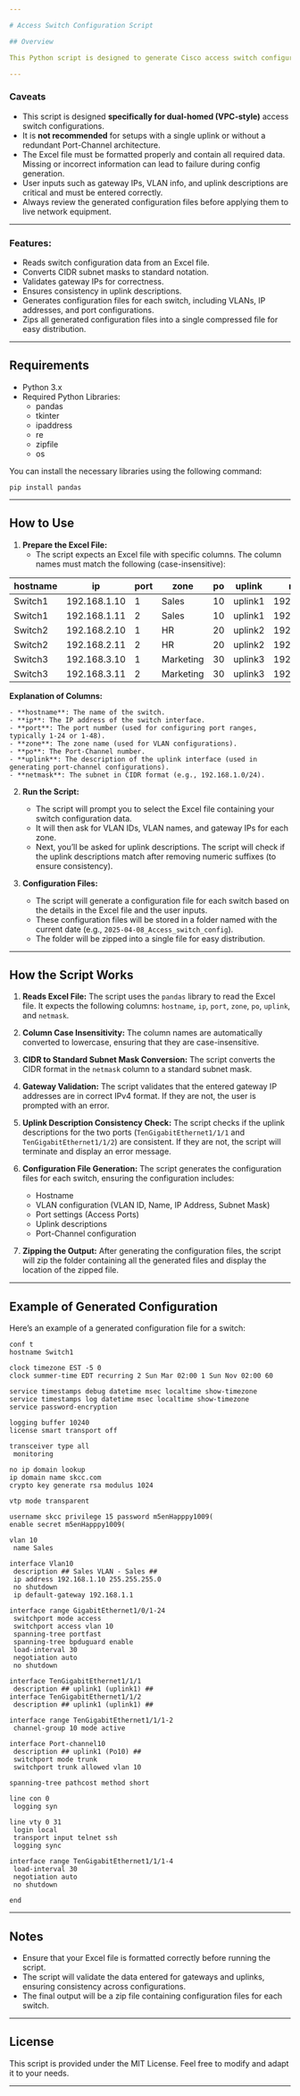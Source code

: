```yaml
---

# Access Switch Configuration Script

## Overview

This Python script is designed to generate Cisco access switch configuration files based on data provided in an Excel spreadsheet. The script prompts the user for additional details and generates configuration files for each switch. It also allows customization of VLANs, subnet masks, uplinks, and port-channel descriptions.

---
```

### Caveats

- This script is designed **specifically for dual-homed (VPC-style)** access switch configurations.
- It is **not recommended** for setups with a single uplink or without a redundant Port-Channel architecture.
- The Excel file must be formatted properly and contain all required data. Missing or incorrect information can lead to failure during config generation.
- User inputs such as gateway IPs, VLAN info, and uplink descriptions are critical and must be entered correctly.
- Always review the generated configuration files before applying them to live network equipment.

---

### Features:
- Reads switch configuration data from an Excel file.
- Converts CIDR subnet masks to standard notation.
- Validates gateway IPs for correctness.
- Ensures consistency in uplink descriptions.
- Generates configuration files for each switch, including VLANs, IP addresses, and port configurations.
- Zips all generated configuration files into a single compressed file for easy distribution.

---

## Requirements

- Python 3.x
- Required Python Libraries:
  - pandas
  - tkinter
  - ipaddress
  - re
  - zipfile
  - os

You can install the necessary libraries using the following command:
```
pip install pandas
```

---

## How to Use

1. **Prepare the Excel File:**
   - The script expects an Excel file with specific columns. The column names must match the following (case-insensitive):

| **hostname**  | **ip**           | **port** | **zone**  | **po** | **uplink**  | **netmask**     |
|---------------|------------------|----------|-----------|--------|-------------|-----------------|
| Switch1       | 192.168.1.10     | 1        | Sales     | 10     | uplink1     | 192.168.1.0/24 |
| Switch1       | 192.168.1.11     | 2        | Sales     | 10     | uplink1     | 192.168.1.0/24 |
| Switch2       | 192.168.2.10     | 1        | HR        | 20     | uplink2     | 192.168.2.0/24 |
| Switch2       | 192.168.2.11     | 2        | HR        | 20     | uplink2     | 192.168.2.0/24 |
| Switch3       | 192.168.3.10     | 1        | Marketing | 30     | uplink3     | 192.168.3.0/24 |
| Switch3       | 192.168.3.11     | 2        | Marketing | 30     | uplink3     | 192.168.3.0/24 |

  **Explanation of Columns:**
  
    - **hostname**: The name of the switch.
    - **ip**: The IP address of the switch interface.
    - **port**: The port number (used for configuring port ranges, typically 1-24 or 1-48).
    - **zone**: The zone name (used for VLAN configurations).
    - **po**: The Port-Channel number.
    - **uplink**: The description of the uplink interface (used in generating port-channel configurations).
    - **netmask**: The subnet in CIDR format (e.g., 192.168.1.0/24).
      
2. **Run the Script:**
   - The script will prompt you to select the Excel file containing your switch configuration data.
   - It will then ask for VLAN IDs, VLAN names, and gateway IPs for each zone.
   - Next, you’ll be asked for uplink descriptions. The script will check if the uplink descriptions match after removing numeric suffixes (to ensure consistency).
   
3. **Configuration Files:**
   - The script will generate a configuration file for each switch based on the details in the Excel file and the user inputs.
   - These configuration files will be stored in a folder named with the current date (e.g., `2025-04-08_Access_switch_config`).
   - The folder will be zipped into a single file for easy distribution.

---

## How the Script Works

1. **Reads Excel File:**
   The script uses the `pandas` library to read the Excel file. It expects the following columns: `hostname`, `ip`, `port`, `zone`, `po`, `uplink`, and `netmask`.

2. **Column Case Insensitivity:**
   The column names are automatically converted to lowercase, ensuring that they are case-insensitive.

3. **CIDR to Standard Subnet Mask Conversion:**
   The script converts the CIDR format in the `netmask` column to a standard subnet mask.

4. **Gateway Validation:**
   The script validates that the entered gateway IP addresses are in correct IPv4 format. If they are not, the user is prompted with an error.

5. **Uplink Description Consistency Check:**
   The script checks if the uplink descriptions for the two ports (`TenGigabitEthernet1/1/1` and `TenGigabitEthernet1/1/2`) are consistent. If they are not, the script will terminate and display an error message.

6. **Configuration File Generation:**
   The script generates the configuration files for each switch, ensuring the configuration includes:
   - Hostname
   - VLAN configuration (VLAN ID, Name, IP Address, Subnet Mask)
   - Port settings (Access Ports)
   - Uplink descriptions
   - Port-Channel configuration

7. **Zipping the Output:**
   After generating the configuration files, the script will zip the folder containing all the generated files and display the location of the zipped file.

---

## Example of Generated Configuration

Here’s an example of a generated configuration file for a switch:

```
conf t
hostname Switch1

clock timezone EST -5 0
clock summer-time EDT recurring 2 Sun Mar 02:00 1 Sun Nov 02:00 60

service timestamps debug datetime msec localtime show-timezone
service timestamps log datetime msec localtime show-timezone
service password-encryption

logging buffer 10240
license smart transport off

transceiver type all
 monitoring

no ip domain lookup
ip domain name skcc.com
crypto key generate rsa modulus 1024

vtp mode transparent

username skcc privilege 15 password m5enHapppy1009(
enable secret m5enHapppy1009(

vlan 10
 name Sales

interface Vlan10
 description ## Sales VLAN - Sales ##
 ip address 192.168.1.10 255.255.255.0
 no shutdown
 ip default-gateway 192.168.1.1

interface range GigabitEthernet1/0/1-24
 switchport mode access
 switchport access vlan 10
 spanning-tree portfast
 spanning-tree bpduguard enable
 load-interval 30
 negotiation auto
 no shutdown

interface TenGigabitEthernet1/1/1
 description ## uplink1 (uplink1) ##
interface TenGigabitEthernet1/1/2
 description ## uplink1 (uplink1) ##

interface range TenGigabitEthernet1/1/1-2
 channel-group 10 mode active

interface Port-channel10
 description ## uplink1 (Po10) ##
 switchport mode trunk
 switchport trunk allowed vlan 10

spanning-tree pathcost method short

line con 0
 logging syn

line vty 0 31
 login local
 transport input telnet ssh
 logging sync

interface range TenGigabitEthernet1/1/1-4
 load-interval 30
 negotiation auto
 no shutdown

end
```

---

## Notes

- Ensure that your Excel file is formatted correctly before running the script.
- The script will validate the data entered for gateways and uplinks, ensuring consistency across configurations.
- The final output will be a zip file containing configuration files for each switch.

---

## License

This script is provided under the MIT License. Feel free to modify and adapt it to your needs.

---


